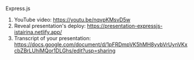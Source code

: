 Express.js

1. YouTube video: https://youtu.be/nqvpKMsvD5w
2. Reveal presentation's deploy: https://presentation-expressjs-istairina.netlify.app/
3. Transcript of your presentation: https://docs.google.com/document/d/1pFRDmpVK5hMH8yvbVrUynVKxcbZBrLUhiMQor1DLGhs/edit?usp=sharing
